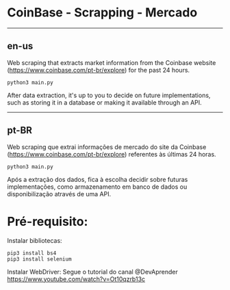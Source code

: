 # CoinBase - Scrapping - Mercado

---
en-us
---

Web scraping that extracts market information from the Coinbase website (https://www.coinbase.com/pt-br/explore) for the past 24 hours.

```
python3 main.py
```

After data extraction, it's up to you to decide on future implementations, such as storing it in a database or making it available through an API.

----
pt-BR
----

Web scraping que extrai informações de mercado do site da Coinbase (https://www.coinbase.com/pt-br/explore) referentes às últimas 24 horas.

```
python3 main.py
```

Após a extração dos dados, fica à escolha decidir sobre futuras implementações, como armazenamento em banco de dados ou disponibilização através de uma API.


# Pré-requisito:

Instalar bibliotecas:

```
pip3 install bs4
pip3 install selenium
```
Instalar WebDriver:
Segue o tutorial do canal @DevAprender
https://www.youtube.com/watch?v=Ot10qzrb13c


